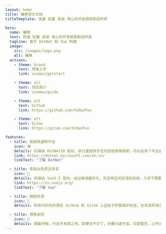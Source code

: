 ```yaml
---
layout: home
title: 曦寒官方文档
titleTemplate: 快速 轻量 高效 用心的开发框架和组件库

hero:
  name: 曦寒
  text: 快速 轻量 高效 用心的开发框架和组件库
  tagline: 基于 DotNet 和 Vue 构建
  image:
    src: /images/logo.png
    alt: 曦寒
  actions:
    - theme: brand
      text: 快速上手
      link: cosmos/getstart

    - theme: alt
      text: 项目简介
      link: cosmos/guide

    - theme: alt
      text: Github
      link: https://github.com/XiHanFun

    - theme: alt
      text: Gitee
      link: https://gitee.com/XiHanFun

features:
  - title: 高效快速跨平台
    icon: 🛠️
    details: 后端由 DotNet10 驱动，执行速度快于任何其他常用框架，可以在多个平台运行。精心设计之功能、不断研磨之算法，在程序的高性能、高可用和高扩展性上夯实基础。
    link: https://dotnet.microsoft.com/zh-cn/
    linkText: "了解 DotNet"

  - title: 性能出色灵活多变
    icon: 🚀
    details: 前端由 Vue3.5 驱动，经过编译器优化、完全响应式的渲染系统，几乎不需要手动优化。丰富的、可渐进式集成的生态系统，可以根据应用规模在库和框架间切换自如。
    link: https://cn.vuejs.org/
    linkText: "了解 Vue"

  - title: 拥抱开源
    icon: 🤩
    details: 所有代码均开源在 GitHub 和 Gitee 上且处于积极维护状态，在共享所得之时，也积极促进技术之进，社区之兴。

  - title: 探索未知
    icon: 🌌
    details: 探幽寻秘，行走于未尝之地，即便目不识丁，仍要问道于盲。仰望星空，心怀远大，才能揭示宇宙之奥秘，通晓世界之道理，开启探寻之征程。
---
```

